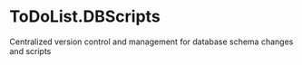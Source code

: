 # ToDoList.DBScripts
 Centralized version control and management for database schema changes and scripts
